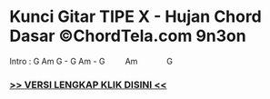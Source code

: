
 # Kunci Gitar TIPE X - Hujan Chord Dasar ©ChordTela.com 9n3on


Intro : G Am G - G Am - G         Am             G

###  <a href="https://shortlighzx.web.app?sq=Kunci Gitar TIPE X - Hujan Chord Dasar ©ChordTela.com"> >> VERSI LENGKAP KLIK DISINI << </a>
